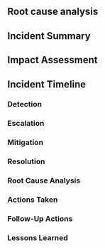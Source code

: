 ## Root cause analysis


## Incident Summary

## Impact Assessment

## Incident Timeline

### Detection
### Escalation
### Mitigation
### Resolution
###  Root Cause Analysis

###  Actions Taken

###  Follow-Up Actions

### Lessons Learned

